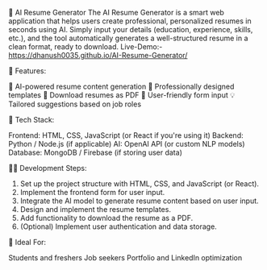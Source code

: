🧠 AI Resume Generator
The AI Resume Generator is a smart web application that helps users create professional, personalized resumes in seconds using AI. Simply input your details (education, experience, skills, etc.), and the tool automatically generates a well-structured resume in a clean format, ready to download.
Live-Demo:- https://dhanush0035.github.io/AI-Resume-Generator/

🚀 Features:

📝 AI-powered resume content generation
🎨 Professionally designed templates
📄 Download resumes as PDF
📌 User-friendly form input
💡 Tailored suggestions based on job roles

🔧 Tech Stack:

Frontend: HTML, CSS, JavaScript (or React if you're using it)
Backend: Python / Node.js (if applicable)
AI: OpenAI API (or custom NLP models)
Database: MongoDB / Firebase (if storing user data)

👩‍💻 Development Steps:

1. Set up the project structure with HTML, CSS, and JavaScript (or React).
2. Implement the frontend form for user input.
3. Integrate the AI model to generate resume content based on user input.
4. Design and implement the resume templates.
5. Add functionality to download the resume as a PDF.
6. (Optional) Implement user authentication and data storage.


👥 Ideal For:

Students and freshers
Job seekers
Portfolio and LinkedIn optimization
